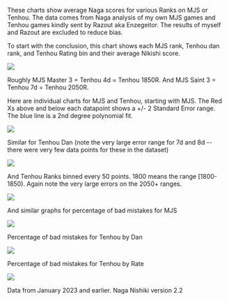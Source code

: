 These charts show average Naga scores for various Ranks on MJS or Tenhou. The data comes from Naga analysis of my own MJS games and Tenhou games kindly sent by Razout aka Enzegeitor. The results of myself and Razout are excluded to reduce bias.

To start with the conclusion, this chart shows each MJS rank, Tenhou dan rank, and Tenhou Rating bin and their average Nikishi score.

![](<media/Score_vs_MJS_and_Tenhou.png>)

Roughly MJS Master 3 = Tenhou 4d = Tenhou 1850R. And MJS Saint 3 = Tenhou 7d = Tenhou 2050R. 

Here are individual charts for MJS and Tenhou, starting with MJS. The Red Xs above and below each datapoint shows a +/- 2 Standard Error range. The blue line is a 2nd degree polynomial fit.

![](<media/Naga Scores by MJS Rank.png>)

Similar for Tenhou Dan (note the very large error range for 7d and 8d -- there were very few data points for these in the dataset)

![](<media/Naga Scores by Tenhou Dan.png>)

And Tenhou Ranks binned every 50 points. 1800 means the range \[1800-1850\). Again note the very large errors on the 2050+ ranges.

![](<media/Naga Scores by Tenhou Rate.png>)

And similar graphs for percentage of bad mistakes for MJS

![](<media/Naga Bad Mistakes by MJS Rank.png>)

Percentage of bad mistakes for Tenhou by Dan

![](<media/Naga Bad Mistakes by Tenhou Dan.png>)

Percentage of bad mistakes for Tenhou by Rate

![](<media/Naga Bad Mistakes by Tenhou Rate.png>)

Data from January 2023 and earlier. Naga Nishiki version 2.2